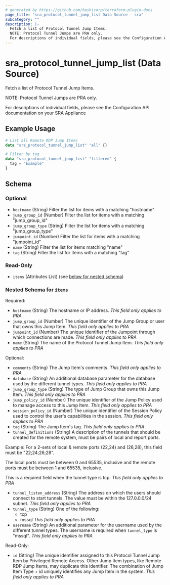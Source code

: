 ```yaml
---
# generated by https://github.com/hashicorp/terraform-plugin-docs
page_title: "sra_protocol_tunnel_jump_list Data Source - sra"
subcategory: ""
description: |-
  Fetch a list of Protocol Tunnel Jump Items.
  NOTE: Protocol Tunnel Jumps are PRA only.
  For descriptions of individual fields, please see the Configuration API documentation on your SRA Appliance
---
```


# sra_protocol_tunnel_jump_list (Data Source)

Fetch a list of Protocol Tunnel Jump Items.

NOTE: Protocol Tunnel Jumps are PRA only.

For descriptions of individual fields, please see the Configuration API documentation on your SRA Appliance

## Example Usage

```terraform
# List all Remote RDP Jump Items
data "sra_protocol_tunnel_jump_list" "all" {}

# Filter by tag
data "sra_protocol_tunnel_jump_list" "filtered" {
  tag = "Example"
}
```

<!-- schema generated by tfplugindocs -->
## Schema

### Optional

- `hostname` (String) Filter the list for items with a matching "hostname"
- `jump_group_id` (Number) Filter the list for items with a matching "jump_group_id"
- `jump_group_type` (String) Filter the list for items with a matching "jump_group_type"
- `jumpoint_id` (Number) Filter the list for items with a matching "jumpoint_id"
- `name` (String) Filter the list for items matching "name"
- `tag` (String) Filter the list for items with a matching "tag"

### Read-Only

- `items` (Attributes List) (see [below for nested schema](#nestedatt--items))

<a id="nestedatt--items"></a>
### Nested Schema for `items`

Required:

- `hostname` (String) The hostname or IP address. _This field only applies to PRA_
- `jump_group_id` (Number) The unique identifier of the Jump Group or user that owns this Jump Item. _This field only applies to PRA_
- `jumpoint_id` (Number) The unique identifier of the Jumpoint through which connections are made. _This field only applies to PRA_
- `name` (String) The name of the Protocol Tunnel Jump Item. _This field only applies to PRA_

Optional:

- `comments` (String) The Jump Item's comments. _This field only applies to PRA_
- `database` (String) An additional database parameter for the database used by the different tunnel types. _This field only applies to PRA_
- `jump_group_type` (String) The type of Jump Group that owns this Jump Item. _This field only applies to PRA_
- `jump_policy_id` (Number) The unique identifier of the Jump Policy used to manage access to this Jump Item. _This field only applies to PRA_
- `session_policy_id` (Number) The unique identifier of the Session Policy used to control the user's capabilities in the session. _This field only applies to PRA_
- `tag` (String) The Jump Item's tag. _This field only applies to PRA_
- `tunnel_definitions` (String) A description of the tunnels that should be created for the remote system, must be pairs of local and report ports.

Example: For a 2-sets of local & remote ports (22,24) and (26,28), this field must be "22;24;26;28".

The local ports must be between 0 and 65535, inclusive and the remote ports must be between 1 and 65535, inclusive.

This is a required field when the tunnel type is tcp.
 _This field only applies to PRA_
- `tunnel_listen_address` (String) The address on which the users should connect to start tunnels. The value must be within the 127.0.0.0/24 subnet. _This field only applies to PRA_
- `tunnel_type` (String) One of the following:
  * tcp
  * mssql
 _This field only applies to PRA_
- `username` (String) An additional parameter for the username used by the different tunnel types. The username is required when `tunnel_type` is "mssql". _This field only applies to PRA_

Read-Only:

- `id` (String) The unique identifier assigned to this Protocol Tunnel Jump Item by Privileged Remote Access. Other Jump Item types, like Remote RDP Jump Items, may duplicate this identifier. The combination of Jump Item Type + id uniquely identifies any Jump Item in the system.
 _This field only applies to PRA_


